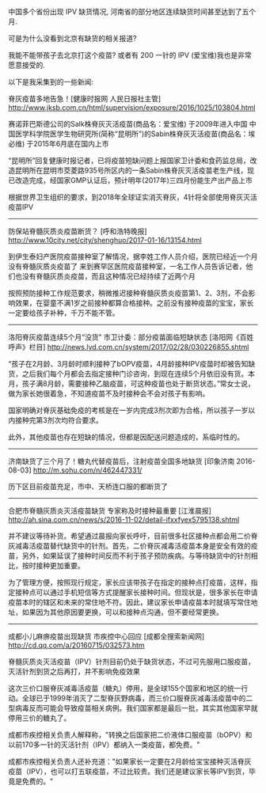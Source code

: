 中国多个省份出现 IPV 缺货情况, 河南省的部分地区连续缺货时间甚至达到了五个月.

可是为什么没看到北京有缺货的相关报道?

我能不能带孩子去北京打这个疫苗? 或者有 200 一针的 IPV (爱宝维)我也是非常愿意接受的.


以下是我采集到的一些新闻:


脊灰疫苗多地告急！[健康时报网 人民日报社主管]
http://www.jksb.com.cn/html/supervision/exposure/2016/1025/103804.html

赛诺菲巴斯德公司的Salk株脊灰灭活疫苗(商品名：爱宝维) 于2009年进入中国
中国医学科学院医学生物研究所(简称“昆明所”)的Sabin株脊灰灭活疫苗(商品名：埃必维) 于2015年6月底在国内上市

“昆明所”回复健康时报记者，已将疫苗短缺问题上报国家卫计委和食药监总局，改造昆明所在昆明市茭菱路935号所区内的一条Sabin株脊灰灭活疫苗老生产线，现已改造完成，经国家GMP认证后，预计明年(2017年)三四月份能生产出产品上市

根据世界卫生组织的要求，到2018年全球证实消灭脊灰，4针将全部使用脊灰灭活疫苗IPV

---

防保站脊髓灰质炎疫苗断货？ [呼和浩特晚报]
http://www.10city.net/city/shenghuo/2017-01-16/13154.html

到伊生泰妇产医院疫苗接种室了解情况，据李姓工作人员介绍，医院已经近一个月没有脊髓灰质炎疫苗了
来到赛罕区医院疫苗接种室，一名工作人员告诉记者，他们也没有脊髓灰质炎疫苗，而且这种情况已经持续了近两个月

按照预防接种工作规范要求，稍微推迟接种脊髓灰质炎疫苗第1、2、3剂，不会影响效果，在婴童不满1岁之前接种都算合格接种。之前没有接种疫苗的宝宝，家长一定要给孩子补种，千万不能不管。

---

洛阳脊灰疫苗连续5个月“没货” 市卫计委：部分疫苗面临短缺状态 [洛阳网《百姓呼声》栏目]
http://news.lyd.com.cn/system/2017/02/28/030226855.shtml

“孩子在2月龄、3月龄时顺利接种了bOPV疫苗，4月龄接种IPV疫苗时却被告知缺货，之后我们每个月都会去指定接种门诊咨询，到现在连续5个月依旧没有货。本月，孩子满8月龄，需要接种乙脑疫苗，可这种疫苗也处于断货状态。”常女士说，做为家长她很着急，不知道疫苗不及时接种会不会对孩子有影响。

国家明确对脊灰基础免疫的考核是在一岁内完成3剂次即为合格，所以孩子一岁以内接种完第3剂次均符合要求。

此外，其他疫苗也存在短缺的情况，但都是因配送问题造成的，系临时性的。

---

济南缺货了三个月了！糖丸代替疫苗后，注射疫苗全国多地缺货 [印象济南 2016-08-03]
http://m.sohu.com/n/462447331/

历下区目前疫苗充足，市中、天桥连口服的都断货了

---

合肥市脊髓灰质炎灭活疫苗缺货 专家称及时接种最重要 [江淮晨报]
http://ah.sina.com.cn/news/s/2016-11-02/detail-ifxxfyex5795138.shtml

并不建议等待补货。希望通过晨报向家长呼吁，目前很多社区接种点都会用二价脊灰减毒活疫苗替代缺货中的针剂。首先，二价脊灰减毒活疫苗本身是安全有效的疫苗，另外，如果延误了接种时间反而不利于孩子预防疾病。与等待缺货中的针剂相比，按时接种更加重要。

为了管理方便，按照现行规定，家长应该带孩子在指定的接种点打疫苗，这样，指定接种点可以通过手机短信等方式提醒家长接种时间。但现状是，很多家长在申请疫苗本时的辖区和未来的常住地不符。因此，建议家长申请疫苗本时就填写常住地址，如果因为其他原因要更换，可以和接种点沟通，但不要经常更换。

---

成都小儿麻痹疫苗出现缺货 市疾控中心回应 [成都全搜索新闻网]
http://cd.qq.com/a/20160715/032573.htm

脊髓灰质炎灭活疫苗（IPV）针剂目前仍处于缺货状态，不过可先服用口服疫苗，灭活针剂到货之后再打，并不影响免疫效果

这次三价口服脊灰减毒活疫苗（糖丸）停用，是全球155个国家和地区的统一行动。全球已于1999年消灭了二型脊灰野病毒，而三价口服脊灰减毒活疫苗中的二型病毒反而可能会导致疫苗相关病例。我们国家都是最后一批，其实其他国家早就停用三价的糖丸了。

成都市疾控相关负责人解释称，"转换之后国家把二价液体口服疫苗（bOPV）和以前170多一针的灭活针剂（IPV）都纳入一类疫苗，都免费。"

成都市疾控相关负责人还补充道："如果家长一定要在2月龄给宝宝接种灭活脊灰疫苗（IPV），也可以打五联疫苗，不过比较贵。我们还是建议家长等IPV到货，毕竟是免费的。"

